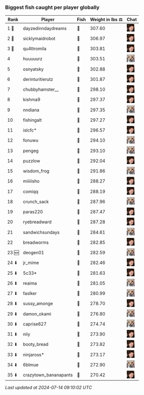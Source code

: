 ### Biggest fish caught per player globally
| Rank | Player | Fish | Weight in lbs ⚖️ | Chat |
|------|--------|-----------|---------|-------|
| 1 🥇  | dayzedinndaydreams | 🦑 | 307.60 | ![breadworms](https://raw.githubusercontent.com/blableblup/gofish/main/images/players/breadworms.png) |
| 2 🥈  | sicklymaidrobot | 🦑 | 306.97 | ![breadworms](https://raw.githubusercontent.com/blableblup/gofish/main/images/players/breadworms.png) |
| 3 🥉  | qu4ttromila | 🐳 | 303.81 | ![breadworms](https://raw.githubusercontent.com/blableblup/gofish/main/images/players/breadworms.png) |
| 4  | huuuuurz | 🐳 | 303.51 | ![psp1g](https://raw.githubusercontent.com/blableblup/gofish/main/images/players/psp1g.png) |
| 5  | osnyatsky | 🐳 | 302.88 | ![breadworms](https://raw.githubusercontent.com/blableblup/gofish/main/images/players/breadworms.png) |
| 6  | derinturitierutz | 🐳 | 301.87 | ![breadworms](https://raw.githubusercontent.com/blableblup/gofish/main/images/players/breadworms.png) |
| 7  | chubbyhamster__ | 🐳 | 298.10 | ![breadworms](https://raw.githubusercontent.com/blableblup/gofish/main/images/players/breadworms.png) |
| 8  | kishma9 | 🐳 | 297.37 | ![breadworms](https://raw.githubusercontent.com/blableblup/gofish/main/images/players/breadworms.png) |
| 9  | nndiana | 🐳 | 297.35 | ![psp1g](https://raw.githubusercontent.com/blableblup/gofish/main/images/players/psp1g.png) |
| 10  | fishingalt | 🐳 | 297.27 | ![breadworms](https://raw.githubusercontent.com/blableblup/gofish/main/images/players/breadworms.png) |
| 11  | islcfc* | 🐳 | 296.57 | ![breadworms](https://raw.githubusercontent.com/blableblup/gofish/main/images/players/breadworms.png) |
| 12  | fonuwu | 🐳 | 294.10 | ![psp1g](https://raw.githubusercontent.com/blableblup/gofish/main/images/players/psp1g.png) |
| 13  | pengeg | 🐳 | 293.10 | ![psp1g](https://raw.githubusercontent.com/blableblup/gofish/main/images/players/psp1g.png) |
| 14  | puzzlow | 🐳 | 292.04 | ![breadworms](https://raw.githubusercontent.com/blableblup/gofish/main/images/players/breadworms.png) |
| 15  | wisdom_frog | 🐳 | 291.86 | ![psp1g](https://raw.githubusercontent.com/blableblup/gofish/main/images/players/psp1g.png) |
| 16  | miiiiisho | 🦈 | 288.27 | ![breadworms](https://raw.githubusercontent.com/blableblup/gofish/main/images/players/breadworms.png) |
| 17  | comiqq | 🐳 | 288.19 | ![breadworms](https://raw.githubusercontent.com/blableblup/gofish/main/images/players/breadworms.png) |
| 18  | crunch_sack | 🐳 | 287.96 | ![psp1g](https://raw.githubusercontent.com/blableblup/gofish/main/images/players/psp1g.png) |
| 19  | paras220 | 🐳 | 287.47 | ![breadworms](https://raw.githubusercontent.com/blableblup/gofish/main/images/players/breadworms.png) |
| 20  | ryebreadward | 🐳 | 287.28 | ![breadworms](https://raw.githubusercontent.com/blableblup/gofish/main/images/players/breadworms.png) |
| 21  | sandwichsundays | 🐉 | 284.61 | ![psp1g](https://raw.githubusercontent.com/blableblup/gofish/main/images/players/psp1g.png) |
| 22  | breadworms | 🐳 | 282.85 | ![breadworms](https://raw.githubusercontent.com/blableblup/gofish/main/images/players/breadworms.png) |
| 23 🆕 | deogen01 | 🐳 | 282.59 | ![psp1g](https://raw.githubusercontent.com/blableblup/gofish/main/images/players/psp1g.png) |
| 24 ⬇ | jr_mime | 🦑 | 282.46 | ![breadworms](https://raw.githubusercontent.com/blableblup/gofish/main/images/players/breadworms.png) |
| 25 ⬇ | 5c33* | 🐉 | 281.63 | ![breadworms](https://raw.githubusercontent.com/blableblup/gofish/main/images/players/breadworms.png) |
| 26 ⬇ | reaima | 🐳 | 281.05 | ![psp1g](https://raw.githubusercontent.com/blableblup/gofish/main/images/players/psp1g.png) |
| 27 ⬇ | faslker | 🐳 | 280.99 | ![psp1g](https://raw.githubusercontent.com/blableblup/gofish/main/images/players/psp1g.png) |
| 28 ⬇ | sussy_amonge | 🐉 | 278.70 | ![breadworms](https://raw.githubusercontent.com/blableblup/gofish/main/images/players/breadworms.png) |
| 29 ⬇ | damon_okami | 🐉 | 276.80 | ![psp1g](https://raw.githubusercontent.com/blableblup/gofish/main/images/players/psp1g.png) |
| 30 ⬇ | caprise627 | 🐳 | 274.74 | ![psp1g](https://raw.githubusercontent.com/blableblup/gofish/main/images/players/psp1g.png) |
| 31 ⬇ | niiy | 🐳 | 273.90 | ![breadworms](https://raw.githubusercontent.com/blableblup/gofish/main/images/players/breadworms.png) |
| 32 ⬇ | booty_bread | 🐉 | 273.82 | ![breadworms](https://raw.githubusercontent.com/blableblup/gofish/main/images/players/breadworms.png) |
| 33 ⬇ | ninjaross* | 🦑 | 273.17 | ![breadworms](https://raw.githubusercontent.com/blableblup/gofish/main/images/players/breadworms.png) |
| 34 ⬇ | 6blmue | 🐳 | 272.90 | ![psp1g](https://raw.githubusercontent.com/blableblup/gofish/main/images/players/psp1g.png) |
| 35 ⬇ | crazytown_bananapants | 🦈 | 270.42 | ![breadworms](https://raw.githubusercontent.com/blableblup/gofish/main/images/players/breadworms.png) |

_Last updated at 2024-07-14 09:10:02 UTC_